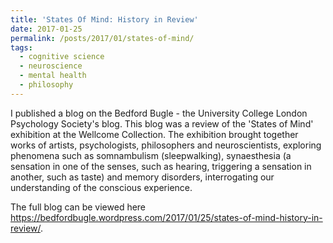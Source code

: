 ```yaml
---
title: 'States Of Mind: History in Review'
date: 2017-01-25
permalink: /posts/2017/01/states-of-mind/
tags:
  - cognitive science
  - neuroscience
  - mental health
  - philosophy
---
```


I published a blog on the Bedford Bugle - the University College London Psychology Society's blog. This blog was a review of the 'States of Mind' exhibition at the Wellcome Collection. The exhibition brought together works of artists, psychologists, philosophers and neuroscientists, exploring phenomena such as somnambulism (sleepwalking), synaesthesia (a sensation in one of the senses, such as hearing, triggering a sensation in another, such as taste) and memory disorders, interrogating our understanding of the conscious experience.

The full blog can be viewed here https://bedfordbugle.wordpress.com/2017/01/25/states-of-mind-history-in-review/. 


